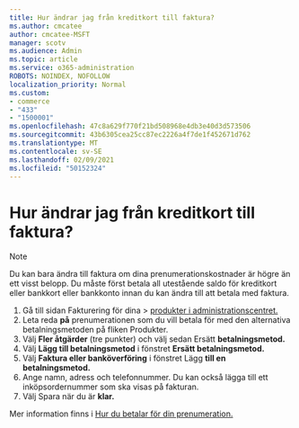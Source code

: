 ```yaml
---
title: Hur ändrar jag från kreditkort till faktura?
ms.author: cmcatee
author: cmcatee-MSFT
manager: scotv
ms.audience: Admin
ms.topic: article
ms.service: o365-administration
ROBOTS: NOINDEX, NOFOLLOW
localization_priority: Normal
ms.custom:
- commerce
- "433"
- "1500001"
ms.openlocfilehash: 47c8a629f770f21bd508968e4db3e40d3d573506
ms.sourcegitcommit: 43b6305cea25cc87ec2226a4f7de1f452671d762
ms.translationtype: MT
ms.contentlocale: sv-SE
ms.lasthandoff: 02/09/2021
ms.locfileid: "50152324"
---
```

# <a name="how-do-i-change-from-credit-card-payments-to-invoice"></a>Hur ändrar jag från kreditkort till faktura?

> [!NOTE]
> Du kan bara ändra till faktura om dina prenumerationskostnader är högre än ett visst belopp. Du måste först betala all utestående saldo för kreditkort eller bankkort eller bankkonto innan du kan ändra till att betala med faktura.

1. Gå till sidan Fakturering för dina  >  [produkter i administrationscentret.](https://go.microsoft.com/fwlink/p/?linkid=842054)
2. Leta reda **på** prenumerationen som du vill betala för med den alternativa betalningsmetoden på fliken Produkter.
3. Välj **Fler åtgärder** (tre punkter) och välj sedan Ersätt **betalningsmetod.**
4. Välj **Lägg till betalningsmetod** i fönstret **Ersätt betalningsmetod.**
5. Välj **Faktura eller banköverföring** i fönstret Lägg **till en betalningsmetod.**
6. Ange namn, adress och telefonnummer. Du kan också lägga till ett inköpsordernummer som ska visas på fakturan.
7. Välj Spara när du är **klar.**

Mer information finns i [Hur du betalar för din prenumeration.](https://docs.microsoft.com/microsoft-365/commerce/billing-and-payments/pay-for-your-subscription)